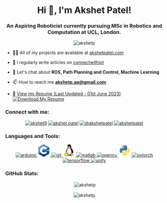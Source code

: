 <h1 align="center">Hi 👋, I'm Akshet Patel!</h1>
<h3 align="center">An Aspiring Roboticist currently pursuing MSc in Robotics and Computation at UCL, London.</h3>

<p align="center"> <img src="https://komarev.com/ghpvc/?username=akshetp&label=Profile%20views&color=0e75b6&style=flat" alt="akshetp" /> </p>

<!-- <p align="left"> <a href="https://github.com/ryo-ma/github-profile-trophy"><img src="https://github-profile-trophy.vercel.app/?username=akshetp" alt="akshetp" /></a> </p> -->

<!-- <p align="left"> <a href="https://twitter.com/akshet9" target="blank"><img src="https://img.shields.io/twitter/follow/akshet9?logo=twitter&style=for-the-badge" alt="akshet9" /></a> </p> -->

- 👨‍💻 All of my projects are available at [akshetpatel.com](https://akshetp.github.io/)

- 📝 I regularly write articles on [connectwithiot](https://connectwithiot.wordpress.com/)

- 💬 Let's chat about **ROS, Path Planning and Control, Machine Learning**

- 📫 How to reach me **akshetp.ap@gmail.com**

- 📄 [View my Resume (Last Updated - 01st June 2023)](https://github.com/akshetP/akshetP/blob/main/Akshet%20Patel_Resume.pdf) [![Download My Resume](https://img.shields.io/badge/-Download%20Resume-blue?style=flat-square&logo=pdf-reader&logoColor=white)](https://github.com/akshetP/akshetP/raw/main/Akshet%20Patel_Resume.pdf)

<h3 align="left">Connect with me:</h3>
<!-- <p align="left">
<a href="https://twitter.com/akshet9" target="blank"><img align="center" src="https://raw.githubusercontent.com/rahuldkjain/github-profile-readme-generator/master/src/images/icons/Social/twitter.svg" alt="akshet9" height="30" width="40" /></a>
<a href="https://linkedin.com/in/akshetpatel" target="blank"><img align="center" src="https://raw.githubusercontent.com/rahuldkjain/github-profile-readme-generator/master/src/images/icons/Social/linked-in-alt.svg" alt="akshetpatel" height="30" width="40" /></a>
<a href="https://fb.com/akshet.patel.14" target="blank"><img align="center" src="https://raw.githubusercontent.com/rahuldkjain/github-profile-readme-generator/master/src/images/icons/Social/facebook.svg" alt="akshet.patel.7" height="30" width="40" /></a>
<a href="https://instagram.com/akshet.patel" target="blank"><img align="center" src="https://raw.githubusercontent.com/rahuldkjain/github-profile-readme-generator/master/src/images/icons/Social/instagram.svg" alt="akshet.patel" height="30" width="40" /></a>
<a href="https://www.youtube.com/@akshetpatel" target="blank"><img align="center" src="https://raw.githubusercontent.com/rahuldkjain/github-profile-readme-generator/master/src/images/icons/Social/youtube.svg" alt="@akshetpatel" height="30" width="40" /></a>
<a href="https://www.leetcode.com/mechatronicmammal" target="blank"><img align="center" src="https://raw.githubusercontent.com/rahuldkjain/github-profile-readme-generator/master/src/images/icons/Social/leet-code.svg" alt="mechatronicmammal" height="30" width="40" /></a>
</p> -->
<p align="center">
  <a href="https://twitter.com/akshet9" target="_blank"><img src="https://img.shields.io/twitter/follow/akshet9?logo=twitter&style=for-the-badge" alt="akshet9" /></a>
  <a href="https://instagram.com/akshet.patel" target="_blank"><img src="https://img.shields.io/badge/Instagram-akshet.patel-orange?style=for-the-badge&logo=instagram" alt="akshet.patel" /></a>
  <a href="https://www.youtube.com/@akshetpatel" target="_blank"><img src="https://img.shields.io/badge/YouTube-@akshetpatel-red?style=for-the-badge&logo=youtube" alt="@akshetpatel" /></a>
  <a href="https://linkedin.com/in/akshetpatel" target="_blank"><img src="https://img.shields.io/badge/LinkedIn-akshetpatel-blue?style=for-the-badge&logo=linkedin" alt="akshetpatel" /></a>
</p>

<h3 align="left">Languages and Tools:</h3>
<p align="center"> <a href="https://www.arduino.cc/" target="_blank" rel="noreferrer"> <img src="https://cdn.worldvectorlogo.com/logos/arduino-1.svg" alt="arduino" width="40" height="40"/> </a> <a href="https://www.w3schools.com/cpp/" target="_blank" rel="noreferrer"> <img src="https://raw.githubusercontent.com/devicons/devicon/master/icons/cplusplus/cplusplus-original.svg" alt="cplusplus" width="40" height="40"/> </a> <a href="https://git-scm.com/" target="_blank" rel="noreferrer"> <img src="https://www.vectorlogo.zone/logos/git-scm/git-scm-icon.svg" alt="git" width="40" height="40"/> </a> <a href="https://www.linux.org/" target="_blank" rel="noreferrer"> <img src="https://raw.githubusercontent.com/devicons/devicon/master/icons/linux/linux-original.svg" alt="linux" width="40" height="40"/> </a> <a href="https://www.mathworks.com/" target="_blank" rel="noreferrer"> <img src="https://upload.wikimedia.org/wikipedia/commons/2/21/Matlab_Logo.png" alt="matlab" width="40" height="40"/> </a> <a href="https://opencv.org/" target="_blank" rel="noreferrer"> <img src="https://www.vectorlogo.zone/logos/opencv/opencv-icon.svg" alt="opencv" width="40" height="40"/> </a> <a href="https://www.python.org" target="_blank" rel="noreferrer"> <img src="https://raw.githubusercontent.com/devicons/devicon/master/icons/python/python-original.svg" alt="python" width="40" height="40"/> </a> <a href="https://pytorch.org/" target="_blank" rel="noreferrer"> <img src="https://www.vectorlogo.zone/logos/pytorch/pytorch-icon.svg" alt="pytorch" width="40" height="40"/> </a> <a href="https://www.tensorflow.org" target="_blank" rel="noreferrer"> <img src="https://www.vectorlogo.zone/logos/tensorflow/tensorflow-icon.svg" alt="tensorflow" width="40" height="40"/> </a> <a href="https://unity.com/" target="_blank" rel="noreferrer"> <img src="https://www.vectorlogo.zone/logos/unity3d/unity3d-icon.svg" alt="unity" width="40" height="40"/> </a> </p>

<!-- <p align="center"><img align="center" src="https://github-readme-stats.vercel.app/api/top-langs?username=akshetp&show_icons=true&locale=en&layout=compact" alt="akshetp" /></p> -->
<h3 align="left">GitHub Stats:</h3>
<p align="center">&nbsp;<img align="center" src="https://github-readme-stats.vercel.app/api?username=akshetp&show_icons=true&locale=en" alt="akshetp" /></p>

<p align="center"><img align="center" src="https://github-readme-streak-stats.herokuapp.com/?user=akshetp&" alt="akshetp" /></p>
